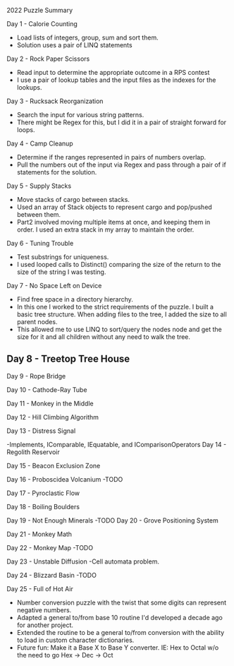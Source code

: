 2022 Puzzle Summary 

Day 1 - Calorie Counting
- Load lists of integers, group, sum and sort them.
- Solution uses a pair of LINQ statements

Day 2 - Rock Paper Scissors
- Read input to determine the appropriate outcome in a RPS contest
- I use a pair of lookup tables and the input files as the indexes for the lookups.

Day 3 - Rucksack Reorganization
- Search the input for various string patterns. 
- There might be Regex for this, but I did it in a pair of straight forward for loops.

Day 4 - Camp Cleanup
- Determine if the ranges represented in pairs of numbers overlap. 
- Pull the numbers out of the input via Regex and pass through a pair of if statements for the solution.

Day 5 - Supply Stacks
- Move stacks of cargo between stacks. 
- Used an array of Stack objects to represent cargo and pop/pushed between them.
- Part2 involved moving multiple items at once, and keeping them in order. I used an extra stack in my array to maintain the order. 

Day 6 - Tuning Trouble
- Test substrings for uniqueness. 
- I used looped calls to Distinct() comparing the size of the return to the size of the string I was testing. 

Day 7 - No Space Left on Device
- Find free space in a directory hierarchy.
- In this one I worked to the strict requirements of the puzzle. I built a basic tree structure. When adding files to the tree, I added the size to all parent nodes.
- This allowed me to use LINQ to sort/query the nodes node and get the size for it and all children without any need to walk the tree. 

Day 8 - Treetop Tree House
- 

Day 9 - Rope Bridge

Day 10 - Cathode-Ray Tube

Day 11 - Monkey in the Middle

Day 12 - Hill Climbing Algorithm

Day 13 - Distress Signal

-Implements, IComparable, IEquatable, and IComparisonOperators
Day 14 - Regolith Reservoir

Day 15 - Beacon Exclusion Zone

Day 16 - Proboscidea Volcanium
-TODO

Day 17 - Pyroclastic Flow

Day 18 - Boiling Boulders

Day 19 - Not Enough Minerals
-TODO
Day 20 - Grove Positioning System

Day 21 - Monkey Math

Day 22 - Monkey Map
-TODO

Day 23 - Unstable Diffusion
-Cell automata problem.

Day 24 - Blizzard Basin
-TODO 

Day 25 - Full of Hot Air
- Number conversion puzzle with the twist that some digits can represent negative numbers. 
- Adapted a general to/from base 10 routine I'd developed a decade ago for another project.
- Extended the routine to be a general to/from conversion with the ability to load in custom character dictionaries. 
- Future fun: Make it a Base X to Base Y converter. IE: Hex to Octal w/o the need to go Hex -> Dec -> Oct 
